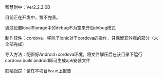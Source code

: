 智慧附中：Ver2.2.2.0B

目前正在开发中，暂不完善。

通过设置localStorage中的debug不为空来开启debug模式

制作软件：cordova，移除了ionic对于cordova的操作，只保留其外观的部分（未全部完成）

导入方法：配置好Android+cordova环境，将文件解压后在该目录下运行cordova build android即可生成apk安装文件

缺陷跟踪：请在本项目Issue上报告